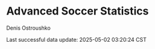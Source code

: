 # Advanced Soccer Statistics
Denis Ostroushko

<!-- gfm -->

Last successful data update: 2025-05-02 03:20:24 CST
